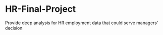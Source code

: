 # HR-Final-Project
Provide deep analysis for HR employment data that could serve managers' decision
